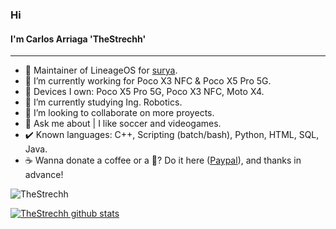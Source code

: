 ### Hi 
#### I'm Carlos Arriaga 'TheStrechh'
---

- 📲 Maintainer of LineageOS for [surya](https://wiki.lineageos.org/devices/surya/).
- 🔭 I’m currently working for Poco X3 NFC & Poco X5 Pro 5G.
- 📱 Devices I own: Poco X5 Pro 5G, Poco X3 NFC, Moto X4.
- 🌱 I’m currently studying Ing. Robotics.
- 👯 I’m looking to collaborate on more proyects.
- 💬 Ask me about | I like soccer and videogames.
- ✔️ Known languages: C++, Scripting (batch/bash), Python, HTML, SQL, Java.
- ☕ Wanna donate a coffee or a 🍻? Do it here ([Paypal](https://paypal.me/Strechh)), and thanks in advance!

<img src="https://komarev.com/ghpvc/?username=TheStrechh&color=blueviolet" alt="TheStrechh" /><br>

[![TheStrechh  github stats](https://github-readme-stats.vercel.app/api?username=TheStrechh)](https://github.com/TheStrechh)
